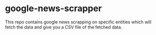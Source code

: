# google-news-scrapper
This repo contains google news scrapping on specific entities which will fetch the data and give you a CSV file of the fetched data.
